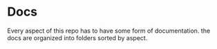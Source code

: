 # Docs

Every aspect of this repo has to have some form of documentation. the docs are organized into folders sorted by aspect.